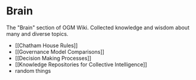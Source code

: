 # Brain

The "Brain" section of OGM Wiki. Collected knowledge and wisdom about many and diverse topics.

- [[Chatham House Rules]]
- [[Governance Model Comparisons]]
- [[Decision Making Processes]]
- [[Knowledge Repositories for Collective Intelligence]]
- random things
